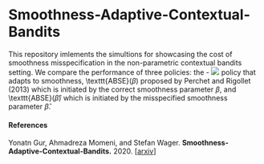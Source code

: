 # Smoothness-Adaptive-Contextual-Bandits

This repository imlements the simultions for showcasing the cost of smoothness misspecification in the non-parametric contextual bandits setting. We compare the performance of three policies: the - <img src="https://latex.codecogs.com/gif.latex? SACB t " />  policy that adapts to smoothness, \texttt{ABSE}($\beta$) proposed by Perchet and Rigollet
(2013) which is initiated by the correct smoothness parameter $\beta$, and \texttt{ABSE}($\hat \beta$) which is initiated by the misspecified smoothness parameter $\hat \beta$.

#### References
Yonatn Gur, Ahmadreza Momeni, and Stefan Wager.
<b>Smoothness-Adaptive-Contextual-Bandits.</b>
2020.
[<a href="https://arxiv.org/abs/1910.09714">arxiv</a>]
